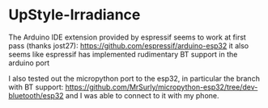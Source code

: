 # UpStyle-Irradiance

The Arduino IDE extension provided by espressif seems to work at first pass (thanks jost27):
https://github.com/espressif/arduino-esp32
it also seems like espressif has implemented rudimentary BT support in the arduino port

I also tested out the micropython port to the esp32, in particular the branch with BT support:
https://github.com/MrSurly/micropython-esp32/tree/dev-bluetooth/esp32
and I was able to connect to it with my phone.

